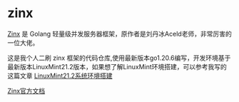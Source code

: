 # zinx

[Zinx](https://github.com/aceld/zinx) 是 Golang 轻量级并发服务器框架，原作者是刘丹冰Aceld老师，非常厉害的一位大佬。

这是我个人二刷 zinx 框架的代码仓库,使用最新版本go1.20.6编写，开发环境基于最新版本LinuxMint21.2版本，如果想了解LinuxMint环境搭建，可以参考我写的这篇文章 [LinuxMint21.2系统环境搭建](https://github.com/lightsaid/Articles/blob/master/LinuxMint21.2%E7%B3%BB%E7%BB%9F%E7%8E%AF%E5%A2%83%E6%90%AD%E5%BB%BA.md)

[Zinx官方文档](https://www.yuque.com/aceld/npyr8s/cnhkgz)